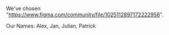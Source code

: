 We've chosen "https://www.figma.com/community/file/1025112897172222956".

Our Names: Alex, Jan, Julian, Patrick
